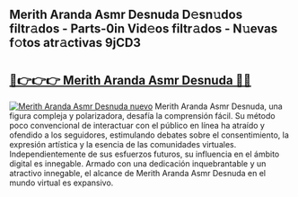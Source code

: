 ## Merith Aranda Asmr Desnuda D𝚎sn𝚞dos filtr𝚊dos - Parts-0in Vid𝚎os filtr𝚊dos - N𝚞evas f𝚘tos atr𝚊ctivas 9jCD3

# <h2><a href="http://mb1hdf.tromn.icu/?c=Merith+Aranda+Asmr+Desnuda">🔗👉👉👉 Merith Aranda Asmr Desnuda 🔗🔗</a></h2>

[![Merith Aranda Asmr Desnuda nuevo](https://i.imgur.com/pEAQMta.gif)](http://mb1hdf.tromn.icu/?c=Merith+Aranda+Asmr+Desnuda)
Merith Aranda Asmr Desnuda, una figura compleja y polarizadora, desafía la comprensión fácil. Su método poco convencional de interactuar con el público en línea ha atraído y ofendido a los seguidores, estimulando debates sobre el consentimiento, la expresión artística y la esencia de las comunidades virtuales. Independientemente de sus esfuerzos futuros, su influencia en el ámbito digital es innegable. Armado con una dedicación inquebrantable y un atractivo innegable, el alcance de Merith Aranda Asmr Desnuda en el mundo virtual es expansivo.
